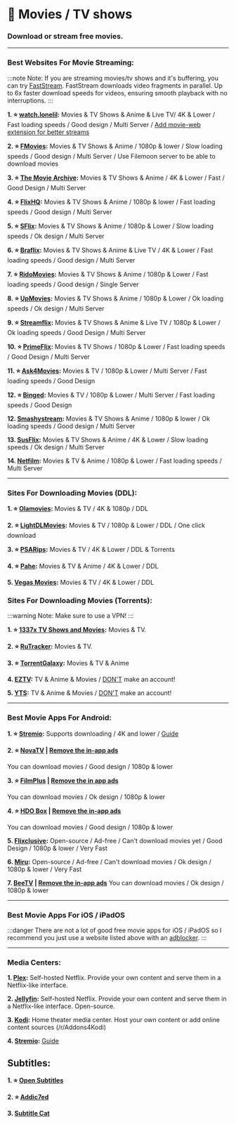 # 🎦 Movies / TV shows
### Download or stream free movies. 


***

### Best Websites For Movie Streaming: 

:::note Note:
If you are streaming movies/tv shows and it's buffering, you can try [FastStream](https://FastStream.online). FastStream downloads video fragments in parallel. Up to 6x faster download speeds for videos, ensuring smooth playback with no interruptions. 
:::

**1. ⭐ [watch.lonelil](https://watch.lonelil.com/):** Movies & TV Shows & Anime & Live TV/ 4K & Lower / Fast loading speeds / Good design / Multi Server / [Add movie-web extension for better streams](https://watch.lonelil.com/onboarding)


**2. ⭐ [FMovies](https://www.fmoviesz.to):** Movies & TV Shows & Anime / 1080p & lower / Slow loading speeds / Good design / Multi Server / Use Filemoon server to be able to download movies


**3. ⭐ [The Movie Archive](https://themoviearchive.site/):** Movies & TV Shows & Anime / 4K & Lower / Fast / Good Design / Multi Server


**4. ⭐ [FlixHQ](https://flixhq.click/):** Movies & TV Shows & Anime / 1080p & lower / Fast loading speeds / Good design / Multi Server

**5. ⭐ [SFlix](https://sflix.to/):** Movies & TV Shows & Anime / 1080p & Lower / Slow loading speeds / Ok design / Multi Server


**6. ⭐ [Braflix](https://www.braflix.app/):** Movies & TV Shows & Anime & Live TV / 4K & Lower / Fast loading speeds / Good design / Multi Server


**7. ⭐ [RidoMovies](https://ridomovies.tv/):** Movies & TV Shows & Anime / 1080p & Lower / Fast loading speeds / Good design / Single Server


**8. ⭐ [UpMovies](https://upmovies.to/):** Movies & TV Shows & Anime / 1080p & Lower / Ok loading speeds / Ok design / Multi Server


**9. ⭐ [Streamflix](https://watch.streamflix.one/):** Movies & TV Shows & Anime & Live TV / 1080p & Lower / Ok loading speeds / Good Design / Multi Server


**10. ⭐ [PrimeFlix](https://primeflix-web.vercel.app/):** Movies & TV Shows / 1080p & Lower / Fast loading speeds / Good Design / Multi Server

**11. ⭐ [Ask4Movies](https://ask4movie.li/):**  Movies & TV / 1080p & Lower / Multi Server / Fast loading speeds / Good Design

**12. ⭐ [Binged](https://binged.live/):** Movies & TV / 1080p & Lower / Multi Server / Fast loading speeds / Good Design


**12. [Smashystream](https://embed.smashystream.com/):** Movies & TV Shows & Anime / 1080p & lower / Ok loading speeds / Good design / Multi Server


**13. [SusFlix](https://susflix.tv/):** Movies & TV Shows & Anime / 4K & Lower / Slow loading speeds / Ok design / Multi Server

**14. [Netfilm](https://netfilm.app/):** Movies & TV & Anime / 1080p & Lower / Fast loading speeds / Multi Server


***

### Sites For Downloading Movies (DDL):

**1. ⭐ [Olamovies](http://olamovies.yachts/):** Movies & TV / 4K & 1080p / DDL

**2. ⭐ [LightDLMovies](https://lightdl.xyz/):** Movies & TV / 1080p & Lower / DDL / One click download

**3. ⭐ [PSARips](https://psa.wf/):** Movies & TV / 4K & Lower / DDL & Torrents

**4. ⭐ [Pahe](https://pahe.ph/):** Movies & TV & Anime / 4K & Lower / DDL

**5. [Vegas Movies](https://vegamovies.dad/):** Movies & TV / 4K & Lower / DDL

### Sites For Downloading Movies (Torrents):

:::warning Note:
Make sure to use a VPN!
:::

**1. ⭐ [1337x TV Shows and Movies](https://1337x.to/top-100-movies):** Movies & TV.

**2. ⭐ [RuTracker](https://rutracker.org/forum/index.php?c=2):** Movies & TV.

**3. ⭐ [TorrentGalaxy](https://torrentgalaxy.to/):** Movies & TV & Anime

**4. [EZTV](https://eztvx.to/):** TV & Anime & Movies / [DON'T](https://web.archive.org/web/20230729051829/https://thetechzone.online/do-not-register-on-this-torrent-website-filter-your-data-to-hollywood/) make an account!

**5. [YTS](https://yts.mx/):** TV & Anime & Movies / [DON'T](https://web.archive.org/web/20230729051829/https://thetechzone.online/do-not-register-on-this-torrent-website-filter-your-data-to-hollywood/) make an account!



***

### Best Movie Apps For Android:

**1. ⭐ [Stremio](https://stremio.com):** Supports downloading / 4K and lower / [Guide](https://rentry.co/a-guide-to-stremio)

**2. ⭐ [NovaTV](https://www.novatv.app) | [Remove the in-app ads](https://forum.mobilism.org/search.php?st=0&sk=t&sd=d&sr=topics&keywords=novatv&sf=titleonly)**

You can download movies / Good design / 1080p & lower

**3. ⭐ [FilmPlus](https://www.filmplusapp.com) | [Remove the in app ads](https://forum.mobilism.org/search.php?st=0&sk=t&sd=d&sr=topics&keywords=filmplus&sf=titleonly)**

You can download movies / Ok design / 1080p & lower

**4. ⭐ [HDO Box](https://hdo.app) | [Remove the in-app ads](https://forum.mobilism.org/search.php?st=0&sk=t&sd=d&sr=topics&keywords=hdo+box&sf=titleonly)**

You can download movies / Good design / 1080p & lower

**5. [Flixclusive](https://github.com/rhenwinch/Flixclusive):**
Open-source / Ad-free / Can't download movies yet / Good Design / 1080p & lower / Very Fast

**6. [Miru](https://github.com/miru-project/miru-app):**
Open-source / Ad-free / Can't download movies / Ok design / 1080p & lower / Very Fast

**7. [BeeTV](https://www.beetvapp.me) | [Remove the in-app ads](https://forum.mobilism.org/search.php?st=0&sk=t&sd=d&sr=topics&keywords=beetv&sf=titleonly)**
You can download movies / Ok design / 1080p & lower

***

### Best Movie Apps For iOS / iPadOS
:::danger There are not a lot of good free movie apps for iOS / iPadOS so I recommend you just use a website listed above with an [adblocker](https://mediasavvy.pages.dev/Wiki/Adblocking/#adblocking-for-ios--ipados-system-wide).
:::

***

### Media Centers:

**1. [Plex](https://www.plex.tv/):**  Self-hosted Netflix. Provide your own content and serve them in a Netflix-like interface.

**2. [Jellyfin](https://jellyfin.org/):**  Self-hosted Netflix. Provide your own content and serve them in a Netflix-like interface. Open-source.

**3. [Kodi](https://kodi.tv/):** Home theater media center. Host your own content or add online content sources (/r/Addons4Kodi)

**4. [Stremio](https://stremio.com):** [Guide](https://rentry.co/a-guide-to-stremio)

## Subtitles:

**1. ⭐ [Open Subtitles](https://opensubtitles.org/)**

**2. ⭐ [Addic7ed](https://www.addic7ed.com/)**

**3. [Subtitle Cat](https://www.subtitlecat.com/)**









